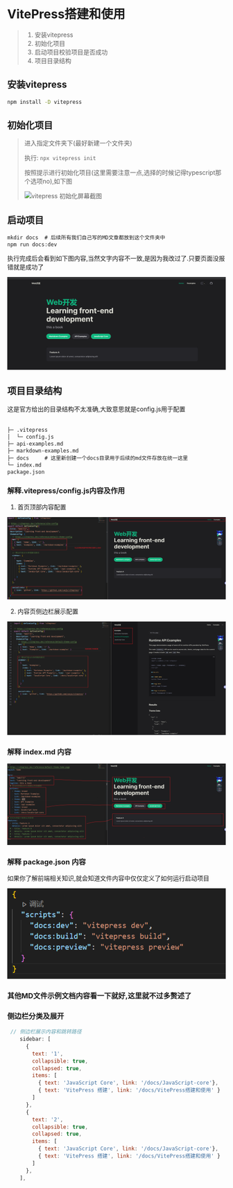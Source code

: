 # VitePress搭建和使用

> 1. 安装vitepress
> 2. 初始化项目
> 3. 启动项目校验项目是否成功
> 4. 项目目录结构

## 安装vitepress

```cmd
npm install -D vitepress
```

## 初始化项目

> 进入指定文件夹下(最好新建一个文件夹)
>
> 执行: `npx vitepress init`
>
> 按照提示进行初始化项目(这里需要注意一点,选择的时候记得typescript那个选项no),如下图
>
> ![vitepress 初始化屏幕截图](https://vitepress.dev/assets/vitepress-init.dfe5638e.png)

## 启动项目

```
mkdir docs	# 后续所有我们自己写的MD文章都放到这个文件夹中
npm run docs:dev
```

执行完成后会看到如下图内容,当然文字内容不一致,是因为我改过了.只要页面没报错就是成功了

![image-20230626215330539](..\imgs\image-20230626215330539.png)

## 项目目录结构

这是官方给出的目录结构不太准确,大致意思就是config.js用于配置

```

├─ .vitepress
│  └─ config.js
├─ api-examples.md
├─ markdown-examples.md
├─ docs  	# 这里新创建一个docs目录用于后续的md文件存放在统一这里
└─ index.md
package.json
```

### 解释.vitepress/config.js内容及作用

1. 首页顶部内容配置

![image-20230626221102365](..\imgs\image-20230626221102365.png)

2. 内容页侧边栏展示配置

![image-20230626222225115](..\imgs\image-20230626222225115.png)

### 解释 index.md 内容

![image-20230626222513701](..\imgs\image-20230626222513701.png)

### 解释 package.json 内容

如果你了解前端相关知识,就会知道文件内容中仅仅定义了如何运行启动项目

![image-20230626222737939](..\imgs\image-20230626222737939.png)

### 其他MD文件示例文档内容看一下就好,这里就不过多赘述了

### 侧边栏分类及展开

```javascript
 // 侧边栏展示内容和跳转路径
    sidebar: [
      {
        text: '1',
        collapsible: true,
        collapsed: true,
        items: [
          { text: 'JavaScript Core', link: '/docs/JavaScript-core'},
          { text: 'VitePress 搭建', link: '/docs/VitePress搭建和使用' }
        ]
      },
      {
        text: '2',
        collapsible: true,
        collapsed: true,
        items: [
          { text: 'JavaScript Core', link: '/docs/JavaScript-core'},
          { text: 'VitePress 搭建', link: '/docs/VitePress搭建和使用' }
        ]
      },
    ],
```





